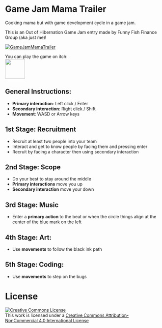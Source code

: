 # Game Jam Mama Trailer
Cooking mama but with game development cycle in a game jam.

This is an Out of Hibernation Game Jam entry made by Funny Fish Finance Group (aka just me)!

[![GameJamMamaTrailer](https://img.youtube.com/vi/BoNGi6EAxio/0.jpg)](https://www.youtube.com/watch?v=BoNGi6EAxio)

You can play the game on itch:
<br>
<a href="https://turnipxenon.itch.io/game-jam-mama"><img src="https://static.itch.io/images/badge.svg" height="64"></a>

## General Instructions:

* **Primary interaction**: Left click / Enter
* **Secondary interaction**: Right click / Shift
* **Movement**: WASD or Arrow keys

## 1st Stage: Recruitment

* Recruit at least two people into your team
* Interact and get to know people by facing them and pressing enter
* Recruit by facing a character then using secondary interaction

## 2nd Stage: Scope

* Do your best to stay around the middle
* **Primary interactions** move you up
* **Secondary interaction** move your down

## 3rd Stage: Music

* Enter a **primary action** to the beat or when the circle things align at the center of the blue mark on the left

## 4th Stage: Art:

* Use **movements** to follow the black ink path

## 5th Stage: Coding:

* Use **movements** to step on the bugs

# License

[license_img]: https://i.creativecommons.org/l/by-nc/4.0/88x31.png "Creative Commons License"
[![Creative Commons License][license_img]](https://creativecommons.org/licenses/by-nc/4.0/)  
This work is licensed under a [Creative Commons Attribution-NonCommercial 4.0 International License](https://creativecommons.org/licenses/by-nc/4.0/)
